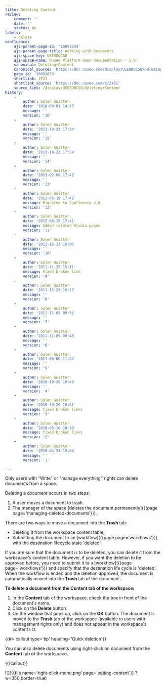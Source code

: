 ```yaml
---
title: Deleting Content
review:
    comment: ''
    date: ''
    status: ok
labels:
    - delete
confluence:
    ajs-parent-page-id: '16092634'
    ajs-parent-page-title: Working with Documents
    ajs-space-key: USERDOC58
    ajs-space-name: Nuxeo Platform User Documentation - 5.8
    canonical: Deleting+Content
    canonical_source: 'https://doc.nuxeo.com/display/USERDOC58/Deleting+Content'
    page_id: '16092633'
    shortlink: 2Y31
    shortlink_source: 'https://doc.nuxeo.com/x/2Y31'
    source_link: /display/USERDOC58/Deleting+Content
history:
    - 
        author: Solen Guitter
        date: '2016-09-01 14:17'
        message: ''
        version: '16'
    - 
        author: Solen Guitter
        date: '2013-10-22 17:54'
        message: ''
        version: '15'
    - 
        author: Solen Guitter
        date: '2013-10-22 17:54'
        message: ''
        version: '14'
    - 
        author: Solen Guitter
        date: '2013-02-06 17:42'
        message: ''
        version: '13'
    - 
        author: Solen Guitter
        date: '2012-06-19 17:41'
        message: Migrated to Confluence 4.0
        version: '12'
    - 
        author: Solen Guitter
        date: '2012-06-19 17:41'
        message: Added related Studio pages
        version: '11'
    - 
        author: Solen Guitter
        date: '2011-12-23 10:06'
        message: ''
        version: '10'
    - 
        author: Solen Guitter
        date: '2011-11-25 15:11'
        message: Fixed broken link
        version: '9'
    - 
        author: Solen Guitter
        date: '2011-11-23 10:27'
        message: ''
        version: '8'
    - 
        author: Solen Guitter
        date: '2011-11-09 09:51'
        message: ''
        version: '7'
    - 
        author: Solen Guitter
        date: '2011-11-09 09:48'
        message: ''
        version: '6'
    - 
        author: Solen Guitter
        date: '2011-06-06 11:34'
        message: ''
        version: '5'
    - 
        author: Solen Guitter
        date: '2010-10-20 10:43'
        message: ''
        version: '4'
    - 
        author: Solen Guitter
        date: '2010-10-20 10:41'
        message: fixed broken links
        version: '3'
    - 
        author: Solen Guitter
        date: '2010-05-10 18:38'
        message: fixed broken links
        version: '2'
    - 
        author: Solen Guitter
        date: '2010-04-23 18:04'
        message: ''
        version: '1'

---
```

Only users with "Write" or "manage everything" rights can delete documents from a space.

Deleting a document occurs in two steps:

1.  A user moves a document to trash.
2.  The manager of the space [deletes the document permanently]({{page page='managing-deleted-documents'}}).

There are two ways to move a document into the **Trash** tab:

*   Deleting it from the workspace content table,
*   Submitting the document to an [workflow]({{page page='workflows'}}), with the destination lifecycle state 'deleted'.

If you are sure that the document is to be deleted, you can delete it from the workspace's content table. However, if you want the deletion to be approved before, you need to submit it to a [workflow]({{page page='workflows'}}) and specify that the destination life cycle is 'deleted'. When the workflow is ended and the deletion approved, the document is automatically moved into the **Trash** tab of the document.

**To delete a document from the Content tab of the workspace:**

1.  In the **Content** tab of the workspace, check the box in front of the document's name.
2.  Click on the **Delete** button.
3.  On the window that pops up, click on the **OK** button.
    The document is moved to the **Trash** tab of the workspace (available to users with management rights only) and does not appear in the workspace's content list.

{{#> callout type='tip' heading='Quick deletion'}}

You can also delete documents using right-click on document from the **Content** tab of the workspace.

{{/callout}}

![]({{file name='right-click-menu.png' page='editing-content'}} ?w=350,border=true)

&nbsp;